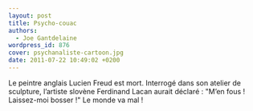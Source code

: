 ```yaml
---
layout: post
title: Psycho-couac
authors:
  - Joe Gantdelaine
wordpress_id: 876
cover: psychanaliste-cartoon.jpg
date: 2011-07-22 10:49:02 +0200
---
```


Le peintre anglais Lucien Freud est mort. Interrogé dans son atelier de
sculpture, l’artiste slovène Ferdinand Lacan aurait déclaré : "M’en fous !
Laissez-moi bosser !" Le monde va mal !
